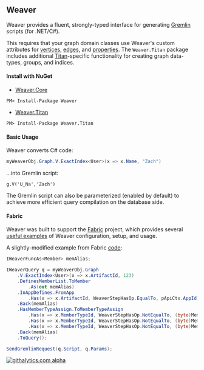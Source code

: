 ## Weaver

Weaver provides a fluent, strongly-typed interface for generating [Gremlin](https://github.com/tinkerpop/gremlin) scripts (for .NET/C#).

This requires that your graph domain classes use Weaver's custom attributes for [vertices](https://github.com/inthefabric/Weaver/blob/master/Solution/Weaver.Core/Elements/WeaverVertexAttribute.cs), [edges](https://github.com/inthefabric/Weaver/blob/master/Solution/Weaver.Core/Elements/WeaverEdgeAttribute.cs), and [properties](https://github.com/inthefabric/Weaver/blob/master/Solution/Weaver.Core/Elements/WeaverPropertyAttribute.cs). The `Weaver.Titan` package includes additional [Titan](https://github.com/thinkaurelius/titan)-specific functionality for creating graph data-types, groups, and indices.

#### Install with NuGet

- [Weaver.Core](https://www.nuget.org/packages/Weaver)
```
PM> Install-Package Weaver
```

- [Weaver.Titan](https://www.nuget.org/packages/Weaver.Titan)
```
PM> Install-Package Weaver.Titan 
```

#### Basic Usage

Weaver converts C# code:
```cs
myWeaverObj.Graph.V.ExactIndex<User>(x => x.Name, "Zach")
```

...into Gremlin script:
```
g.V('U_Na','Zach')
```

The Gremlin script can also be parameterized (enabled by default) to achieve more efficient query compilation on the database side.

#### Fabric

Weaver was built to support the [Fabric](https://github.com/inthefabric/Fabric) project, which provides several [useful examples](https://github.com/inthefabric/Fabric/blob/master/Solution/Fabric.Api.Modify/Tasks/ModifyTasks.cs) of Weaver configuration, setup, and usage. 

A slightly-modified example from Fabric [code](https://github.com/inthefabric/Fabric/blob/master/Solution/Fabric.Api.Modify/Tasks/ModifyTasks.cs#L50):
```cs
IWeaverFuncAs<Member> memAlias;

IWeaverQuery q = myWeaverObj.Graph
	.V.ExactIndex<User>(x => x.ArtifactId, 123)
	.DefinesMemberList.ToMember
		.As(out memAlias)
	.InAppDefines.FromApp
		.Has(x => x.ArtifactId, WeaverStepHasOp.EqualTo, pApiCtx.AppId)
	.Back(memAlias)
	.HasMemberTypeAssign.ToMemberTypeAssign
		.Has(x => x.MemberTypeId, WeaverStepHasOp.NotEqualTo, (byte)MemberTypeId.None)
		.Has(x => x.MemberTypeId, WeaverStepHasOp.NotEqualTo, (byte)MemberTypeId.Invite)
		.Has(x => x.MemberTypeId, WeaverStepHasOp.NotEqualTo, (byte)MemberTypeId.Request)
	.Back(memAlias)
	.ToQuery();

SendGremlinRequest(q.Script, q.Params);
```


[![githalytics.com alpha](https://cruel-carlota.pagodabox.com/9caca4070a7a2601105b67a6840644c2 "githalytics.com")](http://githalytics.com/inthefabric/Weaver)
